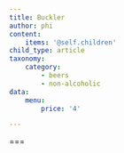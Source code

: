 ```yaml
---
title: Buckler
author: phi
content:
    items: '@self.children'
child_type: article
taxonomy:
    category:
        - beers
        - non-alcoholic
data:
    menu:
        price: '4'

---
```




===
